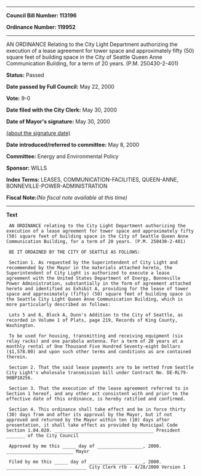 

********

**Council Bill Number: 113196**
   
**Ordinance Number: 119952**
********

 AN ORDINANCE Relating to the City Light Department authorizing the execution of a lease agreement for tower space and approximately fifty (50) square feet of building space in the City of Seattle Queen Anne Communication Building, for a term of 20 years. (P.M. 250430-2-401)

**Status:** Passed
   
**Date passed by Full Council:** May 22, 2000
   
**Vote:** 9-0
   
**Date filed with the City Clerk:** May 30, 2000
   
**Date of Mayor's signature:** May 30, 2000
   
[(about the signature date)](/~public/approvaldate.htm)
   
   
   
**Date introduced/referred to committee:** May 8, 2000
   
**Committee:** Energy and Environmental Policy
   
**Sponsor:** WILLS
   
   
**Index Terms:** LEASES, COMMUNICATION-FACILITIES, QUEEN-ANNE, BONNEVILLE-POWER-ADMINISTRATION

**Fiscal Note:**_(No fiscal note available at this time)_

********

**Text**
   
```
 AN ORDINANCE relating to the City Light Department authorizing the execution of a lease agreement for tower space and approximately fifty (50) square feet of building space in the City of Seattle Queen Anne Communication Building, for a term of 20 years. (P.M. 250430-2-401)

 BE IT ORDAINED BY THE CITY OF SEATTLE AS FOLLOWS:

 Section 1. As requested by the Superintendent of City Light and recommended by the Mayor in the materials attached hereto, the Superintendent of City Light is authorized to execute a lease agreement with the United States Department of Energy, Bonneville Power Administration, substantially in the form of agreement attached hereto and identified as Exhibit A, providing for the lease of tower space and approximately (fifty) (50) square feet of building space in the Seattle City Light Queen Anne Communication Building, which is more particularly described as follows:

 Lots 5 and 6, Block A, Dunn's Addition to the City of Seattle, as recorded in Volume 1 of Plats, page 219, Records of King County, Washington.

 To be used for housing, transmitting and receiving equipment (six relay racks) and one parabola antenna. For a term of 20 years at a monthly rental of One Thousand Five Hundred Seventy-eight Dollars ($1,578.00) and upon such other terms and conditions as are contained therein.

 Section 2. That the said lease payments are to be netted from Seattle City Light's wholesale transmission bill under Contract No. DE-RL79- 90BP10256.

 Section 3. That the execution of the lease agreement referred to in Section 1 hereof, and any other act consistent with and prior to the effective date of this ordinance, is hereby ratified and confirmed.

 Section 4. This ordinance shall take effect and be in force thirty (30) days from and after its approval by the Mayor, but if not approved and returned by the Mayor within ten (10) days after presentation, it shall take effect as provided by Municipal Code Section 1.04.020. _____________________________________ President _______ of the City Council

 Approved by me this _____ day of _________________, 2000. _________________________ Mayor

 Filed by me this _____ day of ____________________, 2000. ______________________________ City Clerk rtb - 4/28/2000 Version 1

```
